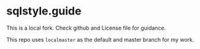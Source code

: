 # sqlstyle.guide

This is a local fork. Check github and License file for guidance.

This repo uses ```localmaster``` as the default and master branch for my work.


